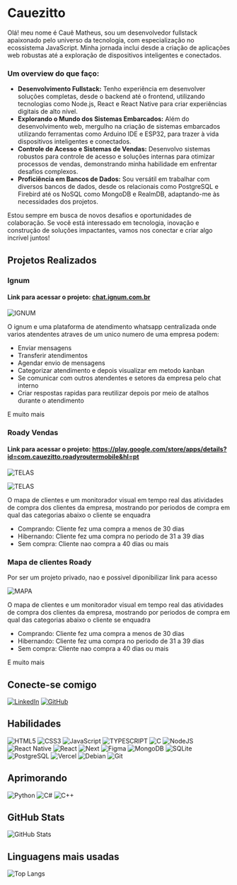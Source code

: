 # Cauezitto

Olá! meu nome é Cauê Matheus, sou um desenvolvedor fullstack apaixonado pelo universo da tecnologia, com especialização no ecossistema JavaScript. Minha jornada inclui desde a criação de aplicações web robustas até a exploração de dispositivos inteligentes e conectados.

### Um overview do que faço:

- **Desenvolvimento Fullstack:** Tenho experiência em desenvolver soluções completas, desde o backend até o frontend, utilizando tecnologias como Node.js, React e React Native para criar experiências digitais de alto nível.
- **Explorando o Mundo dos Sistemas Embarcados:** Além do desenvolvimento web, mergulho na criação de sistemas embarcados utilizando ferramentas como Arduino IDE e ESP32, para trazer à vida dispositivos inteligentes e conectados.
- **Controle de Acesso e Sistemas de Vendas:** Desenvolvo sistemas robustos para controle de acesso e soluções internas para otimizar processos de vendas, demonstrando minha habilidade em enfrentar desafios complexos.
- **Proficiência em Bancos de Dados:** Sou versátil em trabalhar com diversos bancos de dados, desde os relacionais como PostgreSQL e Firebird até os NoSQL como MongoDB e RealmDB, adaptando-me às necessidades dos projetos.

Estou sempre em busca de novos desafios e oportunidades de colaboração. Se você está interessado em tecnologia, inovação e construção de soluções impactantes, vamos nos conectar e criar algo incrível juntos!

## Projetos Realizados
### Ignum
#### Link para acessar o projeto: <a href="chat.ignum.com.br" target="_blank">chat.ignum.com.br</a>
![IGNUM](https://roady-router.s3.sa-east-1.amazonaws.com/7402cb9f_98f8_4a63_ba6a_228c1f296319_b39d429408.jpeg)

O ignum e uma plataforma de atendimento whatsapp centralizada onde varios atendentes atraves de um unico numero de uma empresa podem:

- Enviar mensagens
- Transferir atendimentos
- Agendar envio de mensagens
- Categorizar atendimento e depois visualizar em metodo kanban
- Se comunicar com outros atendentes e setores da empresa pelo chat interno
- Criar respostas rapidas para reutilizar depois por meio de atalhos durante o atendimento

E muito mais


### Roady Vendas
#### Link para acessar o projeto: <a href="https://play.google.com/store/apps/details?id=com.cauezitto.roadyroutermobile&hl=pt" target="_blank"> https://play.google.com/store/apps/details?id=com.cauezitto.roadyroutermobile&hl=pt</a>

![TELAS](https://roady-router.s3.sa-east-1.amazonaws.com/Desktop_1_9eed33c705.png)

![TELAS](https://roady-router.s3.sa-east-1.amazonaws.com/Desktop_2_e5ab169bb9.png)

O mapa de clientes e um monitorador visual em tempo real das atividades de compra dos clientes da empresa, mostrando por periodos de compra em qual das categorias abaixo o cliente se enquadra

- Comprando: Cliente fez uma compra a menos de 30 dias
- Hibernando: Cliente fez uma compra no periodo de 31 a 39 dias
- Sem compra: Cliente nao compra a 40 dias ou mais


### Mapa de clientes Roady
Por ser um projeto privado, nao e possivel diponibilizar link para acesso


![MAPA](https://roady-router.s3.sa-east-1.amazonaws.com/imagem_2024_07_24_123739585_9c19f7748f.png)

O mapa de clientes e um monitorador visual em tempo real das atividades de compra dos clientes da empresa, mostrando por periodos de compra em qual das categorias abaixo o cliente se enquadra

- Comprando: Cliente fez uma compra a menos de 30 dias
- Hibernando: Cliente fez uma compra no periodo de 31 a 39 dias
- Sem compra: Cliente nao compra a 40 dias ou mais

E muito mais

## Conecte-se comigo

[![LinkedIn](https://img.shields.io/badge/LinkedIn-0077B5?style=for-the-badge&logo=linkedin&logoColor=white)](https://www.linkedin.com/in/cauê-matheus-0080711a4/)
[![GitHub](https://img.shields.io/badge/GitHub-100000?style=for-the-badge&logo=github&logoColor=white)](https://github.com/cauezitto)

## Habilidades

![HTML5](https://img.shields.io/badge/HTML5-E34F26?style=for-the-badge&logo=html5&logoColor=white)
![CSS3](https://img.shields.io/badge/CSS3-1572B6?style=for-the-badge&logo=css3&logoColor=white)
![JavaScript](https://img.shields.io/badge/JavaScript-F7DF1E?style=for-the-badge&logo=javascript&logoColor=black)
![TYPESCRIPT](https://img.shields.io/badge/TYPESCRIPT-1572B6?style=for-the-badge&logo=typescript&logoColor=white)
![C](https://img.shields.io/badge/C-00599C?style=for-the-badge&logo=c&logoColor=white)
![NodeJS](https://img.shields.io/badge/node.js-6DA55F?style=for-the-badge&logo=node.js&logoColor=white)
![React Native](https://img.shields.io/badge/React_Native-20232A?style=for-the-badge&logo=react&logoColor=61DAFB)
![React](https://img.shields.io/badge/React-20232A?style=for-the-badge&logo=react&logoColor=61DAFB)
![Next](https://img.shields.io/badge/Next-black?style=for-the-badge&logo=next.js&logoColor=white)
![Figma](https://img.shields.io/badge/Figma-696969?style=for-the-badge&logo=figma&logoColor=figma)
![MongoDB](https://img.shields.io/badge/MongoDB-%234ea94b.svg?style=for-the-badge&logo=mongodb&logoColor=white)
![SQLite](https://img.shields.io/badge/SQLite-000?style=for-the-badge&logo=sqlite&logoColor=07405E)
![PostgreSQL](https://img.shields.io/badge/PostgreSQL-000?style=for-the-badge&logo=postgresql)
![Vercel](https://img.shields.io/badge/vercel-%23000000.svg?style=for-the-badge&logo=vercel&logoColor=white)
![Debian](https://img.shields.io/badge/Debian-D70A53?style=for-the-badge&logo=debian&logoColor=white)
![Git](https://img.shields.io/badge/GIT-E44C30?style=for-the-badge&logo=git&logoColor=white)

## Aprimorando

![Python](https://img.shields.io/badge/python-3670A0?style=for-the-badge&logo=python&logoColor=ffdd54)
![C#](https://img.shields.io/badge/C%23-239120?style=for-the-badge&logo=c-sharp&logoColor=white)
![C++](https://img.shields.io/badge/C%2B%2B-00599C?style=for-the-badge&logo=c%2B%2B&logoColor=white)

## GitHub Stats

![GitHub Stats](https://github-readme-stats.vercel.app/api?username=cauezitto&theme=transparent&bg_color=000&border_color=30A3DC&show_icons=true&icon_color=30A3DC&title_color=E94D5F&text_color=FFF)

## Linguagens mais usadas

![Top Langs](https://github-readme-stats-git-masterrstaa-rickstaa.vercel.app/api/top-langs/?username=cauezitto&layout=compact&bg_color=000&border_color=30A3DC&title_color=E94D5F&text_color=FFF)
